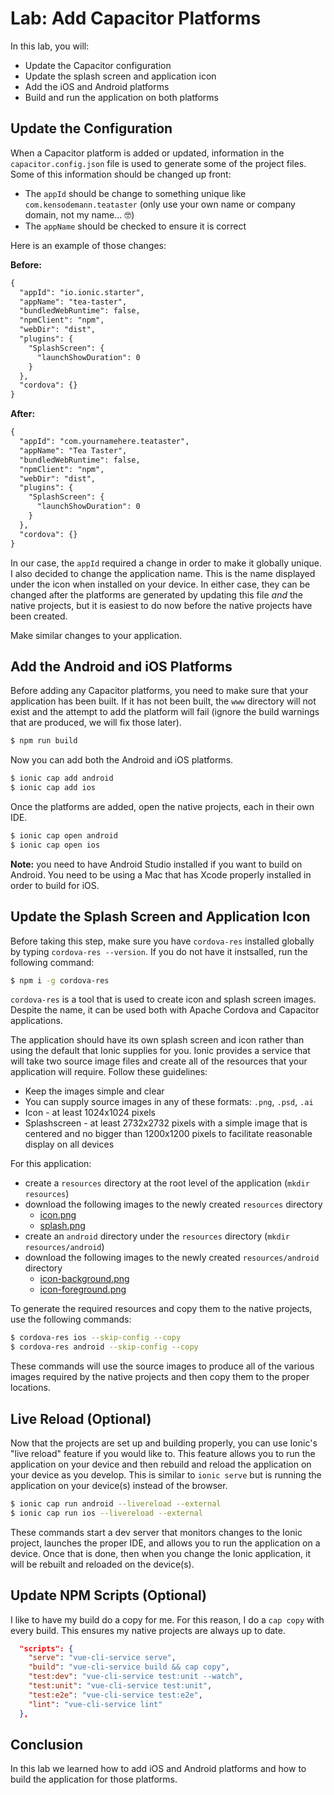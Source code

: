 # Lab: Add Capacitor Platforms

In this lab, you will:

- Update the Capacitor configuration
- Update the splash screen and application icon
- Add the iOS and Android platforms
- Build and run the application on both platforms

## Update the Configuration

When a Capacitor platform is added or updated, information in the `capacitor.config.json` file is used to generate some of the project files. Some of this information should be changed up front:

- The `appId` should be change to something unique like `com.kensodemann.teataster` (only use your own name or company domain, not my name... 🤓)
- The `appName` should be checked to ensure it is correct

Here is an example of those changes:

**Before:**

```xml
{
  "appId": "io.ionic.starter",
  "appName": "tea-taster",
  "bundledWebRuntime": false,
  "npmClient": "npm",
  "webDir": "dist",
  "plugins": {
    "SplashScreen": {
      "launchShowDuration": 0
    }
  },
  "cordova": {}
}
```

**After:**

```xml
{
  "appId": "com.yournamehere.teataster",
  "appName": "Tea Taster",
  "bundledWebRuntime": false,
  "npmClient": "npm",
  "webDir": "dist",
  "plugins": {
    "SplashScreen": {
      "launchShowDuration": 0
    }
  },
  "cordova": {}
}
```

In our case, the `appId` required a change in order to make it globally unique. I also decided to change the application name. This is the name displayed under the icon when installed on your device. In either case, they can be changed after the platforms are generated by updating this file _and_ the native projects, but it is easiest to do now before the native projects have been created.

Make similar changes to your application.

## Add the Android and iOS Platforms

Before adding any Capacitor platforms, you need to make sure that your application has been built. If it has not been built, the `www` directory will not exist and the attempt to add the platform will fail (ignore the build warnings that are produced, we will fix those later).

```bash
$ npm run build
```

Now you can add both the Android and iOS platforms.

```bash
$ ionic cap add android
$ ionic cap add ios
```

Once the platforms are added, open the native projects, each in their own IDE.

```bash
$ ionic cap open android
$ ionic cap open ios
```

**Note:** you need to have Android Studio installed if you want to build on Android. You need to be using a Mac that has Xcode properly installed in order to build for iOS.

## Update the Splash Screen and Application Icon

Before taking this step, make sure you have `cordova-res` installed globally by typing `cordova-res --version`. If you do not have it instsalled, run the following command:

```bash
$ npm i -g cordova-res
```

`cordova-res` is a tool that is used to create icon and splash screen images. Despite the name, it can be used both with Apache Cordova and Capacitor applications.

The application should have its own splash screen and icon rather than using the default that Ionic supplies for you. Ionic provides a service that will take two source image files and create all of the resources that your application will require. Follow these guidelines:

- Keep the images simple and clear
- You can supply source images in any of these formats: `.png`, `.psd`, `.ai`
- Icon - at least 1024x1024 pixels
- Splashscreen - at least 2732x2732 pixels with a simple image that is centered and no bigger than 1200x1200 pixels to facilitate reasonable display on all devices

For this application:

- create a `resources` directory at the root level of the application (`mkdir resources`)
- download the following images to the newly created `resources` directory
  - <a download href="/assets/packages/ionic-vue/icon.png">icon.png</a>
  - <a download href="/assets/packages/ionic-vue/splash.png">splash.png</a>
- create an `android` directory under the `resources` directory (`mkdir resources/android`)
- download the following images to the newly created `resources/android` directory
  - <a download href="/assets/packages/ionic-vue/icon-background.png">icon-background.png</a>
  - <a download href="/assets/packages/ionic-vue/icon-foreground.png">icon-foreground.png</a>

To generate the required resources and copy them to the native projects, use the following commands:

```bash
$ cordova-res ios --skip-config --copy
$ cordova-res android --skip-config --copy
```

These commands will use the source images to produce all of the various images required by the native projects and then copy them to the proper locations.

## Live Reload (Optional)

Now that the projects are set up and building properly, you can use Ionic's "live reload" feature if you would like to. This feature allows you to run the application on your device and then rebuild and reload the application on your device as you develop. This is similar to `ionic serve` but is running the application on your device(s) instead of the browser.

```bash
$ ionic cap run android --livereload --external
$ ionic cap run ios --livereload --external
```

These commands start a dev server that monitors changes to the Ionic project, launches the proper IDE, and allows you to run the application on a device. Once that is done, then when you change the Ionic application, it will be rebuilt and reloaded on the device(s).

## Update NPM Scripts (Optional)

I like to have my build do a copy for me. For this reason, I do a `cap copy` with every build. This ensures my native projects are always up to date.

```JSON
  "scripts": {
    "serve": "vue-cli-service serve",
    "build": "vue-cli-service build && cap copy",
    "test:dev": "vue-cli-service test:unit --watch",
    "test:unit": "vue-cli-service test:unit",
    "test:e2e": "vue-cli-service test:e2e",
    "lint": "vue-cli-service lint"
  },
```

## Conclusion

In this lab we learned how to add iOS and Android platforms and how to build the application for those platforms.
